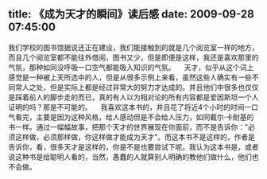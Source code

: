title: 《成为天才的瞬间》读后感
date: 2009-09-28 07:45:00
---

我们学校的图书馆据说还正在建设，我们能接触到的就是几个阅览室一样的地方，而且几个阅览室都不能往外借阅，图书又少，但是即便是这样，我还是喜欢那里的气氛，那种如同没呼吸一口空气都能吸入知识的气氛。
    　天才，似乎从这个词上感觉是一种被上天所选中的人，但是从很多示例上来看，虽然这些人确实有一些不同常人之处，但是实际上都是经过非常大的努力才达成的。并且他们中很多也仅仅是踩着前人的脚步走的而已，真的有人以为相对论的所有内容都是爱因斯坦一个人证明的吗？那是不可能的。
    　我喜欢这本书的，并且花了将近4个小时的时间一口气看完，主要是因为这种风格，给人感动但是不会给人压力，如同戴尔&middot;卡耐基的书一样。通过一幅幅故事，把那个天才的世界展现在你面前，而不是告诉你："必须这样做，必须那样做，你这样做才能成为天才"。而这本书不是这样的，作者是告诉你，看，很多天才是这样的，你是不是也要尝试下呢。我认为这本书是，或者说这种书是给聪明人看的，当然，愚蠢的人就算别人明确的教他们做什么，他们也不会做。